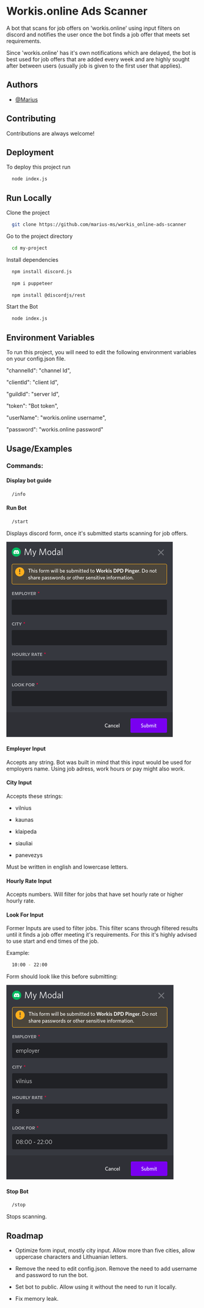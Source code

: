 
# Workis.online Ads Scanner

A bot that scans for job offers on 'workis.online'
using input filters on discord and notifies the user once the bot finds a job offer that meets
set requirements.

Since 'workis.online' has it's own notifications which are delayed, the bot
is best used for job offers that are added every week and are highly sought after between users (usually job is given to the first user
that applies).


## Authors

- [@Marius](https://www.github.com/https://github.com/marius-ms)


## Contributing

Contributions are always welcome!




## Deployment

To deploy this project run

```bash
  node index.js
```


## Run Locally

Clone the project

```bash
  git clone https://github.com/marius-ms/workis_online-ads-scanner
```

Go to the project directory

```bash
  cd my-project
```

Install dependencies

```bash
  npm install discord.js
```
```bash
  npm i puppeteer
```
```bash
  npm install @discordjs/rest
```

Start the Bot

```bash
  node index.js
```


## Environment Variables

To run this project, you will need to edit the following environment variables on your config.json file.

  "channelId": "channel Id",

  "clientId": "client Id",

  "guildId": "server Id",

  "token": "Bot token",

  "userName": "workis.online username",

  "password": "workis.online password"


## Usage/Examples

### Commands:
#### Display bot guide
```bash
  /info
```
#### Run Bot
```bash
  /start
```

Displays discord form, once it's submitted starts scanning for job offers.

  ![Form's screenshot](/assets/images/formInput.png?raw=true "Optional Title")

#### Employer Input 
Accepts any string. Bot was built in mind that this input would be used for employers name. Using job adress, work hours or pay might also work.

#### City Input
Accepts these strings: 

- vilnius

- kaunas

- klaipeda

- siauliai

- panevezys

Must be written in english and lowercase letters.

#### Hourly Rate Input

Accepts numbers. Will filter for jobs that have set hourly rate or higher hourly rate.

#### Look For Input

Former Inputs are used to filter jobs. This filter scans through filtered results until it finds a job offer meeting it's requirements. For this it's highly advised to use start and end times of the job.

Example: 

```bash
  10:00 - 22:00
```

Form should look like this before submitting:

  ![Completed form's screenshot](/assets/images/formInputExample.png?raw=true "Optional Title")
#### Stop Bot

```bash
  /stop
```
 Stops scanning.

## Roadmap

- Optimize form input, mostly city input. Allow more than five cities, allow uppercase characters and Lithuanian letters.

- Remove the need to edit config.json. Remove the need to add username and password to run the bot.

- Set bot to public. Allow using it without the need to run it locally.

- Fix memory leak.

